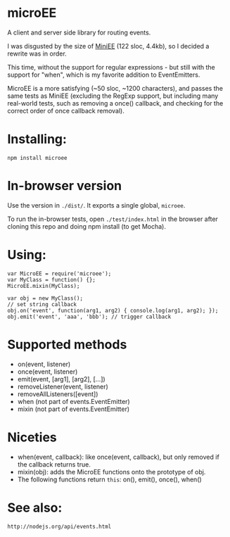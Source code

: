 # microEE

A client and server side library for routing events.

I was disgusted by the size of [MiniEE](https://github.com/mixu/miniee) (122 sloc, 4.4kb), so I decided a rewrite was in order.

This time, without the support for regular expressions - but still with the support for "when", which is my favorite addition to EventEmitters.

MicroEE is a more satisfying (~50 sloc, ~1200 characters), and passes the same tests as MiniEE (excluding the RegExp support, but including many real-world tests, such as removing a once() callback, and checking for the correct order of once callback removal).

# Installing:

    npm install microee

# In-browser version

Use the version in `./dist/`. It exports a single global, `microee`.

To run the in-browser tests, open `./test/index.html` in the browser after cloning this repo and doing npm install (to get Mocha).

# Using:

    var MicroEE = require('microee');
    var MyClass = function() {};
    MicroEE.mixin(MyClass);

    var obj = new MyClass();
    // set string callback
    obj.on('event', function(arg1, arg2) { console.log(arg1, arg2); });
    obj.emit('event', 'aaa', 'bbb'); // trigger callback

# Supported methods

- on(event, listener)
- once(event, listener)
- emit(event, [arg1], [arg2], [...])
- removeListener(event, listener)
- removeAllListeners([event])
- when (not part of events.EventEmitter)
- mixin (not part of events.EventEmitter)

# Niceties

- when(event, callback): like once(event, callback), but only removed if the callback returns true.
- mixin(obj): adds the MicroEE functions onto the prototype of obj.
- The following functions return `this`: on(), emit(), once(), when()

# See also:

    http://nodejs.org/api/events.html
